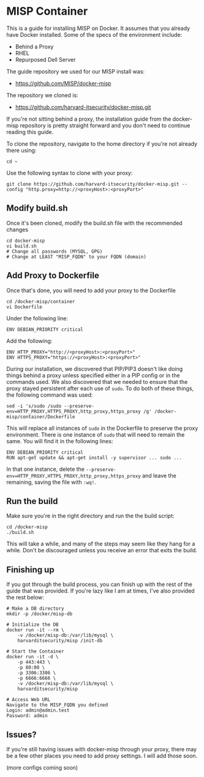 # MISP Container

This is a guide for installing MISP on Docker. It assumes that you already have Docker installed. Some of the specs of the environment include:

- Behind a Proxy
- RHEL
- Repurposed Dell Server

The guide repository we used for our MISP install was:
- https://github.com/MISP/docker-misp

The repository we cloned is:
- https://github.com/harvard-itsecurity/docker-misp.git

If you're not sitting behind a proxy, the installation guide from the docker-misp repository is pretty straight forward and you don't need to continue reading this guide.

To clone the repository, navigate to the home directory if you're not already there using:
```
cd ~
```
Use the following syntax to clone with your proxy:
```
git clone https://github.com/harvard-itsecurity/docker-misp.git --config "http.proxy=http://<proxyHost>:<proxyPort>"
```
## Modify build.sh
Once it's been cloned, modify the build.sh file with the recommended changes
```
cd docker-misp
vi build.sh
# Change all passwords (MYSQL, GPG)
# Change at LEAST "MISP_FQDN" to your FQDN (domain)
```
## Add Proxy to Dockerfile
Once that's done, you will need to add your proxy to the Dockerfile
```
cd /docker-misp/container
vi Dockerfile
```
Under the following line:
```
ENV DEBIAN_PRIORITY critical
```
Add the following:
```
ENV HTTP_PROXY="http://<proxyHost>:<proxyPort>"
ENV HTTPS_PROXY="https://<proxyHost>:<proxyPort>"
```
During our installation, we discovered that PIP/PIP3 doesn't like doing things behind a proxy unless specified either in a PIP config or in the commands used. We also discovered that we needed to ensure that the proxy stayed persistent after each use of `sudo`. To do both of these things, the following command was used:
```
sed -i 's/sudo /sudo --preserve-env=HTTP_PROXY,HTTPS_PROXY,http_proxy,https_proxy /g' /docker-misp/container/Dockerfile
```
This will replace all instances of `sudo` in the Dockerfile to preserve the proxy environment. There is one instance of `sudo` that will need to remain the same. You will find it in the following lines:
```
ENV DEBIAN_PRIORITY critical
RUN apt-get update && apt-get install -y supervisor ... sudo ...
```
In that one instance, delete the `--preserve-env=HTTP_PROXY,HTTPS_PROXY,http_proxy,https_proxy` and leave the remaining, saving the file with `:wq!`.

## Run the build
Make sure you're in the right directory and run the the build script:
```
cd /docker-misp
./build.sh
```
This will take a while, and many of the steps may seem like they hang for a while. Don't be discouraged unless you receive an error that exits the build.
## Finishing up
If you got through the build process, you can finish up with the rest of the guide that was provided. If you're lazy like I am at times, I've also provided the rest below:
```
# Make a DB directory
mkdir -p /docker/misp-db

# Initialize the DB
docker run -it --rm \
    -v /docker/misp-db:/var/lib/mysql \
    harvarditsecurity/misp /init-db

# Start the Container
docker run -it -d \
    -p 443:443 \
    -p 80:80 \
    -p 3306:3306 \
    -p 6666:6666 \
    -v /docker/misp-db:/var/lib/mysql \
    harvarditsecurity/misp

# Access Web URL
Navigate to the MISP_FQDN you defined
Login: admin@admin.test
Password: admin
```

## Issues?
If you're still having issues with docker-misp through your proxy, there may be a few other places you need to add proxy settings. I will add those soon.

(more configs coming soon)
